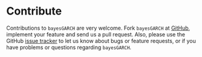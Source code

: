 Contribute
==========

Contributions to `bayesGARCH` are very welcome. Fork `bayesGARCH` at [GitHub](https://github.com/ArdiaD/bayesGARCH), implement 
your feature and send us
a pull request. Also, please use the GitHub [issue tracker](https://github.com/ArdiaD/bayesGARCH/issues)
to let us know about bugs or feature requests, or if you have problems or questions regarding `bayesGARCH`.